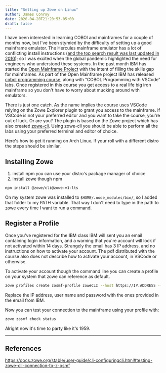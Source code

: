 ```yaml
---
title: "Setting up Zowe on Linux"
author: James Conroy
date: 2020-04-20T21:20:53-05:00
draft: false
---
```


I have been interested in learning COBOl and mainframes for a couple of months now, but I've been stymied by the difficulty of setting up a good mainframe emulator.
The Hercules mainframe emulator has a lot of conflicting install instructions ([and the top search result was last updated in 2010](http://www.hercules-390.org/));
so I was excited when the global pandemic highlighted the need for engineers who understood these systems.
In the past month IBM has started the [Open Mainframe Project](https://www.openmainframeproject.org/) with the intent of filling the skills gap for mainframes.
As part of the Open Mainframe project IBM has released [cobol programming course](https://github.com/openmainframeproject/cobol-programming-course), along with "COBOL Programming with VSCode" labs.
Once registered in this course you get access to a real life big iron mainframe so you don't have to worry about mucking around with emulators.

There is just one catch.
As the name implies the course uses VSCode relying on the Zowe Explorer plugin to grant you access to the mainframe.
If VSCode is not your preferred editor and you want to take the course, you're out of luck.
Or are you? The plugin is based on the Zowe project which has also created [zowe-cli](https://github.com/zowe/zowe-cli).
Using zowe-cli you should be able to perform all the labs using your preferred terminal and editor of choice.

Here's how to get it running on Arch Linux. If your roll with a different distro the steps should be similar.

## Installing Zowe
1) install npm you can use your distro's package manager of choice
2) install zowe though npm
``` bash
npm install @zowe/cli@zowe-v1-lts
```
On my system zowe was installed to `$HOME/.node_modules/bin/`, so I added that folder to my PATH variable. That way I don't need to type in the path to zowe every time I want to run a command.

## Register a Profile
Once you've registered for the IBM class IBM will sent you an email containing login information, and a warning that you're account will lock if not activated within 14 days.
Strangely the email has 3 IP address, and no instructions on how to activate your account.
The pdf distributed with the course also does not describe how to activate your account, in VSCode or otherwise.

To activate your account though the command line you can create a profile on your system that zowe can reference as default.
``` bash
zowe profiles create zosmf-profile zoweCLI --host https://IP.ADDRESS --port 000 --user username --pass password --reject-unauthorized false
```
Replace the IP address, user name and password with the ones provided in the email from IBM.

Now you can test your connection to the mainframe using your profile with:
``` bash
zowe zosmf check status
```

Alright now it's time to party like it's 1959.

-------------

## References

https://docs.zowe.org/stable/user-guide/cli-configuringcli.html#testing-zowe-cli-connection-to-z-osmf
